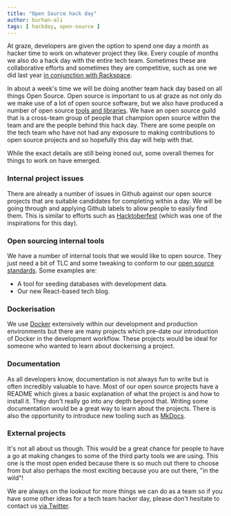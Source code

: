 ```yaml
---
title: "Open Source hack day"
author: burhan-ali
tags: [ hackday, open-source ]
---
```


At graze, developers are given the option to spend one day a month as hacker time to work on whatever project they like. Every couple of months we also do a hack day with the entire tech team. Sometimes these are collaborative efforts and sometimes they are competitive, such as one we did last year [in conjunction with Rackspace](https://tech.graze.com/post/aws-hack-day-with-rackspace "AWS Hack Day with Rackspace").

In about a week's time we will be doing another team hack day based on all things Open Source. Open source is important to us at graze as not only do we make use of a lot of open source software, but we also have produced a number of open source [tools and libraries](https://github.com/graze?utf8=%E2%9C%93&q=&type=public&language= "graze open source projects on github"). We have an open source guild that is a cross-team group of people that champion open source within the team and are the people behind this hack day. There are some people on the tech team who have not had any exposure to making contributions to open source projects and so hopefully this day will help with that.

While the exact details are still being ironed out, some overall themes for things to work on have emerged.

### Internal project issues

There are already a number of issues in Github against our open source projects that are suitable candidates for completing within a day. We will be going through and applying Github labels to allow people to easily find them. This is similar to efforts such as [Hacktoberfest](https://hacktoberfest.digitalocean.com/ "Hacktoberfest") (which was one of the inspirations for this day).

### Open sourcing internal tools

We have a number of internal tools that we would like to open source. They just need a bit of TLC and some tweaking to conform to our [open source standards](https://github.com/graze/standards/blob/master/docs/open-source/OpenSource.md "The Open Source standards document in the graze/standards repository on github"). Some examples are:

* A tool for seeding databases with development data.
* Our new React-based tech blog.

### Dockerisation

We use [Docker](https://www.docker.com/ "Docker") extensively within our development and production environments but there are many projects which pre-date our introduction of Docker in the development workflow. These projects would be ideal for someone who wanted to learn about dockerising a project.

### Documentation

As all developers know, documentation is not always fun to write but is often incredibly valuable to have. Most of our open source projects have a README which gives a basic explanation of what the project is and how to install it. They don't really go into any depth beyond that. Writing some documentation would be a great way to learn about the projects. There is also the opportunity to introduce new tooling such as [MkDocs](http://www.mkdocs.org/ "MkDocs").

### External projects

It's not all about us though. This would be a great chance for people to have a go at making changes to some of the third party tools we are using. This one is the most open ended  because there is so much out there to choose from but also perhaps the most exciting because you are out there, "in the wild"!

We are always on the lookout for more things we can do as a team so if you have some other ideas for a tech team hacker day, please don't hesitate to contact us [via Twitter](https://twitter.com/snack_overflow "The graze tech twitter account").
